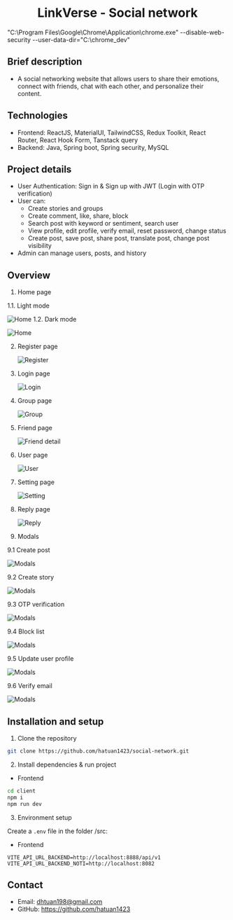 <h1 align="center">LinkVerse - Social network</h1>
"C:\Program Files\Google\Chrome\Application\chrome.exe" --disable-web-security --user-data-dir="C:\chrome_dev"

## Brief description

- A social networking website that allows users to share their emotions, connect with friends, chat with each other, and personalize their content.

## Technologies

- Frontend: ReactJS, MaterialUI, TailwindCSS, Redux Toolkit, React Router, React Hook Form, Tanstack query
- Backend: Java, Spring boot, Spring security, MySQL

## Project details

- User Authentication: Sign in & Sign up with JWT (Login with OTP verification)
- User can:
  - Create stories and groups
  - Create comment, like, share, block
  - Search post with keyword or sentiment, search user
  - View profile, edit profile, verify email, reset password, change status
  - Create post, save post, share post, translate post, change post visibility
- Admin can manage users, posts, and history

## Overview

1. Home page

1.1. Light mode

![Home](https://res.cloudinary.com/duktr2ml5/image/upload/v1739555644/home_light_dgufxl.jpg)
1.2. Dark mode

![Home](https://res.cloudinary.com/duktr2ml5/image/upload/v1739555643/home_dark_pyve5o.jpg)

2. Register page

   ![Register](https://res.cloudinary.com/duktr2ml5/image/upload/v1739555644/register_t9jtt9.jpg)

3. Login page

   ![Login](https://res.cloudinary.com/duktr2ml5/image/upload/v1739555644/login_nk3gqe.jpg)

4. Group page

   ![Group](https://res.cloudinary.com/duktr2ml5/image/upload/v1739555643/group_tsffpr.jpg)

5. Friend page

   ![Friend detail](https://res.cloudinary.com/duktr2ml5/image/upload/v1739555641/friend_request_xhfl3v.jpg)

6. User page

   ![User](https://res.cloudinary.com/duktr2ml5/image/upload/v1739555652/user_profile_gsy11p.jpg)

7. Setting page

   ![Setting](https://res.cloudinary.com/duktr2ml5/image/upload/v1739555650/setting_privacy_vrtyf9.jpg)

8. Reply page

   ![Reply](https://res.cloudinary.com/duktr2ml5/image/upload/v1739555645/reply1_gtie1b.jpg)

9. Modals

9.1 Create post

![Modals](https://res.cloudinary.com/duktr2ml5/image/upload/v1739555645/create_post_n6pumg.jpg)

9.2 Create story

![Modals](https://res.cloudinary.com/duktr2ml5/image/upload/v1739555642/create_story_pvonaj.jpg)

9.3 OTP verification

![Modals](https://res.cloudinary.com/duktr2ml5/image/upload/v1739555641/email_verification_nved4c.jpg)

9.4 Block list

![Modals](https://res.cloudinary.com/duktr2ml5/image/upload/v1739555641/block_list_iawaml.jpg)

9.5 Update user profile

![Modals](https://res.cloudinary.com/duktr2ml5/image/upload/v1739555651/update_user_nq5zcs.jpg)

9.6 Verify email

![Modals](https://res.cloudinary.com/duktr2ml5/image/upload/v1739555651/verify_email_ztx5kz.jpg)

## Installation and setup

1. Clone the repository

```bash
git clone https://github.com/hatuan1423/social-network.git
```

2. Install dependencies & run project

- Frontend

```bash
cd client
npm i
npm run dev
```

3. Environment setup

Create a `.env` file in the folder /src:

- Frontend

```env
VITE_API_URL_BACKEND=http://localhost:8888/api/v1
VITE_API_URL_BACKEND_NOTI=http://localhost:8082
```

## Contact

- Email: dhtuan198@gmail.com
- GitHub: https://github.com/hatuan1423
